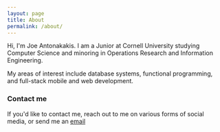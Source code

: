 ```yaml
---
layout: page
title: About
permalink: /about/
---
```


Hi, I'm Joe Antonakakis.  I am a Junior at Cornell University studying Computer Science and minoring in Operations Research and Information Engineering.  

My areas of interest include database systems, functional programming, and full-stack mobile and web development.  


### Contact me

If you'd like to contact me, reach out to me on various forms of social media, or send me an [email](mailto:jma353@cornell.edu)
